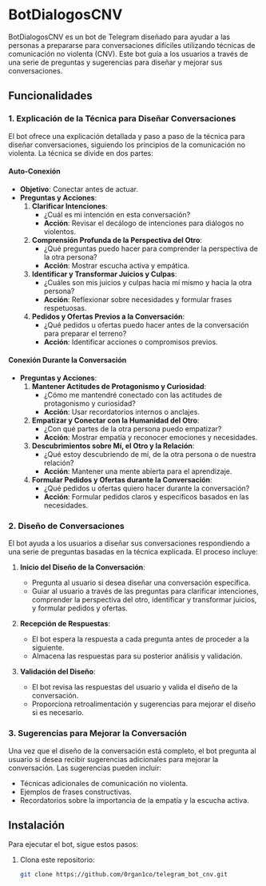 # BotDialogosCNV

BotDialogosCNV es un bot de Telegram diseñado para ayudar a las personas a prepararse para conversaciones difíciles utilizando técnicas de comunicación no violenta (CNV). Este bot guía a los usuarios a través de una serie de preguntas y sugerencias para diseñar y mejorar sus conversaciones.

## Funcionalidades

### 1. Explicación de la Técnica para Diseñar Conversaciones

El bot ofrece una explicación detallada y paso a paso de la técnica para diseñar conversaciones, siguiendo los principios de la comunicación no violenta. La técnica se divide en dos partes:

#### Auto-Conexión

- **Objetivo**: Conectar antes de actuar.
- **Preguntas y Acciones**:
  1. **Clarificar Intenciones**:
     - ¿Cuál es mi intención en esta conversación?
     - **Acción**: Revisar el decálogo de intenciones para diálogos no violentos.
  2. **Comprensión Profunda de la Perspectiva del Otro**:
     - ¿Qué preguntas puedo hacer para comprender la perspectiva de la otra persona?
     - **Acción**: Mostrar escucha activa y empática.
  3. **Identificar y Transformar Juicios y Culpas**:
     - ¿Cuáles son mis juicios y culpas hacia mí mismo y hacia la otra persona?
     - **Acción**: Reflexionar sobre necesidades y formular frases respetuosas.
  4. **Pedidos y Ofertas Previos a la Conversación**:
     - ¿Qué pedidos u ofertas puedo hacer antes de la conversación para preparar el terreno?
     - **Acción**: Identificar acciones o compromisos previos.

#### Conexión Durante la Conversación

- **Preguntas y Acciones**:
  1. **Mantener Actitudes de Protagonismo y Curiosidad**:
     - ¿Cómo me mantendré conectado con las actitudes de protagonismo y curiosidad?
     - **Acción**: Usar recordatorios internos o anclajes.
  2. **Empatizar y Conectar con la Humanidad del Otro**:
     - ¿Con qué partes de la otra persona puedo empatizar?
     - **Acción**: Mostrar empatía y reconocer emociones y necesidades.
  3. **Descubrimientos sobre Mí, el Otro y la Relación**:
     - ¿Qué estoy descubriendo de mí, de la otra persona o de nuestra relación?
     - **Acción**: Mantener una mente abierta para el aprendizaje.
  4. **Formular Pedidos y Ofertas durante la Conversación**:
     - ¿Qué pedidos u ofertas quiero hacer durante la conversación?
     - **Acción**: Formular pedidos claros y específicos basados en las necesidades.

### 2. Diseño de Conversaciones

El bot ayuda a los usuarios a diseñar sus conversaciones respondiendo a una serie de preguntas basadas en la técnica explicada. El proceso incluye:

1. **Inicio del Diseño de la Conversación**:
   - Pregunta al usuario si desea diseñar una conversación específica.
   - Guiar al usuario a través de las preguntas para clarificar intenciones, comprender la perspectiva del otro, identificar y transformar juicios, y formular pedidos y ofertas.

2. **Recepción de Respuestas**:
   - El bot espera la respuesta a cada pregunta antes de proceder a la siguiente.
   - Almacena las respuestas para su posterior análisis y validación.

3. **Validación del Diseño**:
   - El bot revisa las respuestas del usuario y valida el diseño de la conversación.
   - Proporciona retroalimentación y sugerencias para mejorar el diseño si es necesario.

### 3. Sugerencias para Mejorar la Conversación

Una vez que el diseño de la conversación está completo, el bot pregunta al usuario si desea recibir sugerencias adicionales para mejorar la conversación. Las sugerencias pueden incluir:

- Técnicas adicionales de comunicación no violenta.
- Ejemplos de frases constructivas.
- Recordatorios sobre la importancia de la empatía y la escucha activa.

## Instalación

Para ejecutar el bot, sigue estos pasos:

1. Clona este repositorio:
   ```bash
   git clone https://github.com/0rgan1co/telegram_bot_cnv.git